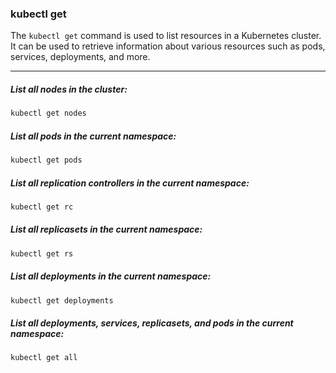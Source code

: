 ### kubectl get
The `kubectl get` command is used to list resources in a Kubernetes cluster. It can be used to retrieve information about various resources such as pods, services, deployments, and more.

---

##### List all nodes in the cluster:
```bash
kubectl get nodes
```

##### List all pods in the current namespace:
```bash
kubectl get pods
```

##### List all replication controllers in the current namespace:
```bash
kubectl get rc
```

##### List all replicasets in the current namespace:
```bash
kubectl get rs
```

##### List all deployments in the current namespace:
```bash
kubectl get deployments
```

##### List all deployments, services, replicasets, and pods in the current namespace:
```bash
kubectl get all
```